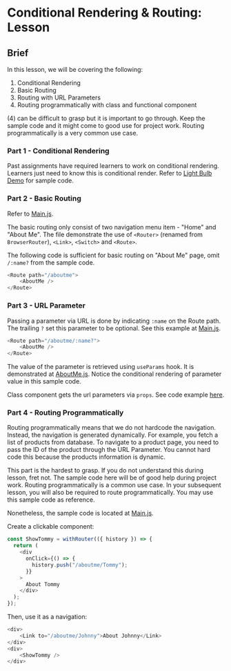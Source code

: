 # Conditional Rendering & Routing: Lesson

## Brief

In this lesson, we will be covering the following:
1. Conditional Rendering
2. Basic Routing
3. Routing with URL Parameters
4. Routing programmatically with class and functional component

(4) can be difficult to grasp but it is important to go through. Keep the sample code and it might come to good use for project work. Routing programmatically is a very common use case.

### Part 1 - Conditional Rendering

Past assignments have required learners to work on conditional rendering. Learners just need to know this is conditional render. Refer to [Light Bulb Demo](./instructor/routing-app/src/components/CondRenderDemo.js) for sample code.

### Part 2 - Basic Routing

Refer to [Main.js](./instructor/routing-app/src/components/routing-demo/Main.js).

The basic routing only consist of two navigation menu item - "Home" and "About Me". The file demonstrate the use of `<Router>` (renamed from `BrowserRouter`), `<Link>`, `<Switch>` and `<Route>`.

The following code is sufficient for basic routing on "About Me" page, omit `/:name?` from the sample code.

``` js
<Route path="/aboutme">
    <AboutMe />
</Route>
```

### Part 3 - URL Parameter

Passing a parameter via URL is done by indicating `:name` on the Route path. The trailing `?` set this parameter to be optional. See this example at [Main.js](./instructor/routing-app/src/components/routing-demo/Main.js). 

``` js
<Route path="/aboutme/:name?">
    <AboutMe />
</Route>
```

The value of the parameter is retrieved using `useParams` hook. It is demonstrated at [AboutMe.js](./instructor/routing-app/src/components/routing-demo/AboutMe.js). Notice the conditional rendering of parameter value in this sample code.

Class component gets the url parameters via `props`. See code example [here](https://karoldabrowski.com/blog/getting-parameters-from-url-in-a-react-application/).


### Part 4 - Routing Programmatically

Routing programmatically means that we do not hardcode the navigation. Instead, the navigation is generated dynamically. For example, you fetch a list of products from database. To navigate to a product page, you need to pass the ID of the product through the URL Parameter. You cannot hard code this because the products information is dynamic.

This part is the hardest to grasp. If you do not understand this during lesson, fret not. The sample code here will be of good help during project work. Routing programmatically is a common use case. In your subsequent lesson, you will also be required to route programmatically. You may use this sample code as reference.

Nonetheless, the sample code is located at [Main.js](./instructor/routing-app/src/components/routing-demo/Main.js).

Create a clickable component:

```js
const ShowTommy = withRouter(({ history }) => {
  return (
    <div
      onClick={() => {
        history.push("/aboutme/Tommy");
      }}
    >
      About Tommy
    </div>
  );
});
```

Then, use it as a navigation:

```js
<div>
    <Link to="/aboutme/Johnny">About Johnny</Link>
</div>
<div>
    <ShowTommy /> 
</div>
```
